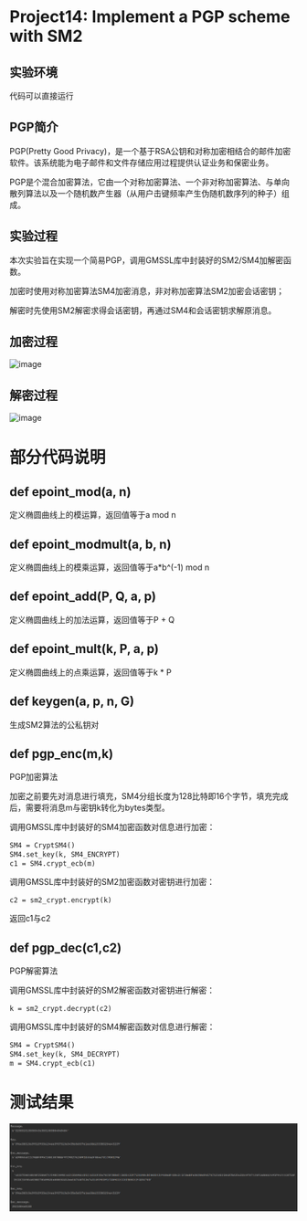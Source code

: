# Project14: Implement a PGP scheme with SM2

## 实验环境

代码可以直接运行

## PGP简介
PGP(Pretty Good Privacy)，是一个基于RSA公钥和对称加密相结合的邮件加密软件。该系统能为电子邮件和文件存储应用过程提供认证业务和保密业务。

PGP是个混合加密算法，它由一个对称加密算法、一个非对称加密算法、与单向散列算法以及一个随机数产生器（从用户击键频率产生伪随机数序列的种子）组成。

## 实验过程
本次实验旨在实现一个简易PGP，调用GMSSL库中封装好的SM2/SM4加解密函数。

加密时使用对称加密算法SM4加密消息，非对称加密算法SM2加密会话密钥；

解密时先使用SM2解密求得会话密钥，再通过SM4和会话密钥求解原消息。

## 加密过程
![image](https://user-images.githubusercontent.com/105578152/180976048-bc82649d-e801-4a28-a5c2-3a340b11e63f.png)

## 解密过程
![image](https://user-images.githubusercontent.com/105578152/180976114-0d3a1d28-5c1b-4034-ad68-6da4d6779308.png)

# 部分代码说明
## def epoint_mod(a, n)
定义椭圆曲线上的模运算，返回值等于a mod n

## def epoint_modmult(a, b, n)
定义椭圆曲线上的模乘运算，返回值等于a*b^(-1) mod n

## def epoint_add(P, Q, a, p)
定义椭圆曲线上的加法运算，返回值等于P + Q

## def epoint_mult(k, P, a, p)
定义椭圆曲线上的点乘运算，返回值等于k * P

## def keygen(a, p, n, G)
生成SM2算法的公私钥对

## def pgp_enc(m,k)
PGP加密算法

加密之前要先对消息进行填充，SM4分组长度为128比特即16个字节，填充完成后，需要将消息m与密钥k转化为bytes类型。

调用GMSSL库中封装好的SM4加密函数对信息进行加密：

```
SM4 = CryptSM4()
SM4.set_key(k, SM4_ENCRYPT)
c1 = SM4.crypt_ecb(m)
```

调用GMSSL库中封装好的SM2加密函数对密钥进行加密：

```
c2 = sm2_crypt.encrypt(k)
```

返回c1与c2

## def pgp_dec(c1,c2)
PGP解密算法

调用GMSSL库中封装好的SM2解密函数对密钥进行解密：

```
k = sm2_crypt.decrypt(c2)
```

调用GMSSL库中封装好的SM4解密函数对信息进行解密：

```
SM4 = CryptSM4()
SM4.set_key(k, SM4_DECRYPT)
m = SM4.crypt_ecb(c1)
```
# 测试结果
![image](https://github.com/Z-Yivon/project/blob/main/project14/result.png)
